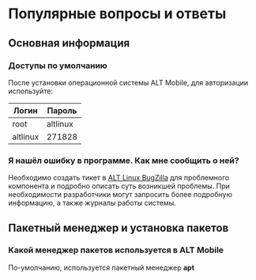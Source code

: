 # Популярные вопросы и ответы

## Основная информация

### Доступы по умолчанию

После установки операционной системы ALT Mobile, для авторизации используйте: 

| Логин         |      Пароль   |
| ------------- | ------------- |
| root          | altlinux      |
| altlinux      | 271828        |

### Я нашёл ошибку в программе. Как мне сообщить о ней?

Необходимо создать тикет в [ALT Linux BugZilla](https://bugzilla.altlinux.org/) для проблемного компонента и подробно описать суть возникшей проблемы. При необходимости разработчики могут запросить более подробную информацию, а также журналы работы системы.

## Пакетный менеджер и установка пакетов

### Какой менеджер пакетов используется в ALT Mobile

По-умолчанию, используется пакетный менеджер **apt**